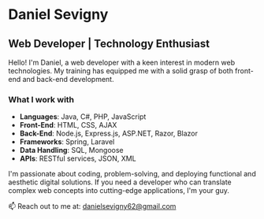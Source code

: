 # Daniel Sevigny

## Web Developer | Technology Enthusiast

Hello! I'm Daniel, a web developer with a keen interest in modern web technologies. My training has equipped me with a solid grasp of both front-end and back-end development.

### What I work with

- **Languages**: Java, C#, PHP, JavaScript
- **Front-End**: HTML, CSS, AJAX
- **Back-End**: Node.js, Express.js, ASP.NET, Razor, Blazor
- **Frameworks**: Spring, Laravel
- **Data Handling**: SQL, Mongoose
- **APIs**: RESTful services, JSON, XML

I'm passionate about coding, problem-solving, and deploying functional and aesthetic digital solutions. If you need a developer who can translate complex web concepts into cutting-edge applications, I'm your guy.

📫 Reach out to me at: [danielsevigny62@gmail.com](mailto:danielsevigny62@gmail.com)

